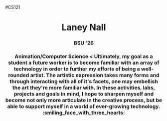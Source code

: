 #CS121
<h1 align="center"> Laney Nall 
<h3 align="center"> BSU '26 
<h3 align="center"> Animation/Computer Science 
< Ultimately, my goal as a student a future worker is to become familiar with an array of technology in order to further my efforts of being a well-rounded artist. The artistic expression takes many forms and through interacting with all of it's facets, one may embellish the art they're more familiar with. In these activities, labs, projects and goals in mind, I hope to sharpen myself and become not only more articulate in the creative process, but be able to support myself in a world of ever-growing technology. :smiling_face_with_three_hearts:	
